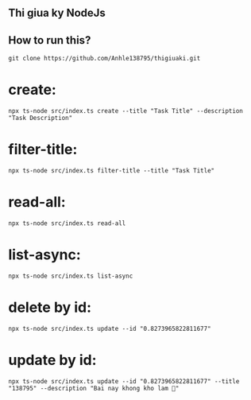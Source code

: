 ## Thi giua ky NodeJs
## How to run this?

`git clone https://github.com/Anhle138795/thigiuaki.git`

# create:

`npx ts-node src/index.ts create --title "Task Title" --description "Task Description"`

# filter-title:

`npx ts-node src/index.ts filter-title --title "Task Title"`

# read-all:

`npx ts-node src/index.ts read-all`

# list-async:

`npx ts-node src/index.ts list-async`

# delete by id:

`npx ts-node src/index.ts update --id "0.8273965822811677"`

# update by id:

`npx ts-node src/index.ts update --id "0.8273965822811677" --title "138795" --description "Bai nay khong kho lam 🐧"`
          


